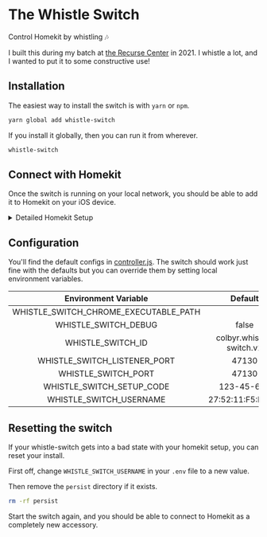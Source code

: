 # The Whistle Switch

Control Homekit by whistling 🎶

I built this during my batch at [the Recurse Center](https://www.recurse.com/) in 2021.
I whistle a lot, and I wanted to put it to some constructive use!

## Installation

The easiest way to install the switch is with `yarn` or `npm`.

```sh
yarn global add whistle-switch
```

If you install it globally, then you can run it from wherever.

```sh
whistle-switch
```

## Connect with Homekit

Once the switch is running on your local network, you should be able to add it to Homekit on your iOS device.

<details><summary>Detailed Homekit Setup</summary>

|      |      |
| :--: | :--: |
| ![1-add-accessory](https://user-images.githubusercontent.com/478109/149674991-a0eddebf-ddc5-489e-8d71-38fb4b9f0ba9.png) | Select "More Options.." from the Add Accessory card. |
| ![2-select-whistle-switch](https://user-images.githubusercontent.com/478109/149674994-088c744f-0abe-4492-b2d3-7d9a6ed8558a.png) | Tap the accessort called "Whistle Switch ..." |
| ![3-uncertified-accessory](https://user-images.githubusercontent.com/478109/149674996-d2c7babc-d0a4-4d49-b699-4c7e337faf7f.png) | Tap "Add Anyway" when you're prompted about an "uncertified" accessory. |
| ![4-setup-code](https://user-images.githubusercontent.com/478109/149674998-9105d282-4529-4574-a724-703bd964afe3.png) | The default setup code is "123-45-678", but you can change it to anything you want using the `WHISTLE_SWITCH_SETUP_CODE` environment variable. |

</details>

## Configuration

You'll find the default configs in [controller.js](https://github.com/colbyr/whistle-switch/blob/694db8313b22180737626b05d5a4ffeeeb7542dc/src/controller.js#L10-L18).
The switch should work just fine with the defaults but you can override them by setting local environment variables.

|  Environment Variable                 |  Default                 |
| :-----------------------------------: | :----------------------: |
| WHISTLE_SWITCH_CHROME_EXECUTABLE_PATH |                          |
| WHISTLE_SWITCH_DEBUG                  | false                    |
| WHISTLE_SWITCH_ID                     | colbyr.whistle-switch.v1 |
| WHISTLE_SWITCH_LISTENER_PORT          | 47130                    |
| WHISTLE_SWITCH_PORT                   | 47130                    |
| WHISTLE_SWITCH_SETUP_CODE             | 123-45-678               |
| WHISTLE_SWITCH_USERNAME               | 27:52:11:F5:BC:05        |

## Resetting the switch

If your whistle-switch gets into a bad state with your homekit setup, you can reset your install.

First off, change `WHISTLE_SWITCH_USERNAME` in your `.env` file to a new value.

Then remove the `persist` directory if it exists.

```sh
rm -rf persist
```

Start the switch again, and you should be able to connect to Homekit as a completely new accessory.

